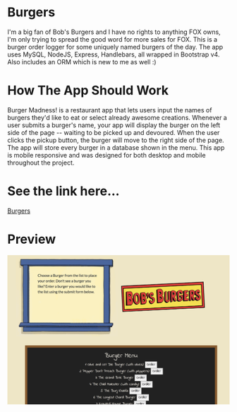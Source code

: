 # Burgers

I'm a big fan of Bob's Burgers and I have no rights to anything FOX owns, I'm only trying to spread the good word for more sales for FOX. This is a burger order logger for some uniquely named burgers of the day. The app uses MySQL, NodeJS, Express, Handlebars, all wrapped in Bootstrap v4. Also includes an ORM which is new to me as well :)

# How The App Should Work

Burger Madness! is a restaurant app that lets users input the names of burgers they'd like to eat or select already awesome creations. Whenever a user submits a burger's name, your app will display the burger on the left side of the page -- waiting to be picked up and devoured. When the user clicks the pickup button, the burger will move to the right side of the page. The app will store every burger in a database shown in the menu. This app is mobile responsive and was designed for both desktop and mobile throughout the project.

# See the link here...

[Burgers](https://cryptic-anchorage-73270.herokuapp.com/)

# Preview

![alt text](https://github.com/SuzanneRashka/burger/blob/master/assets/images/burgers.png)
